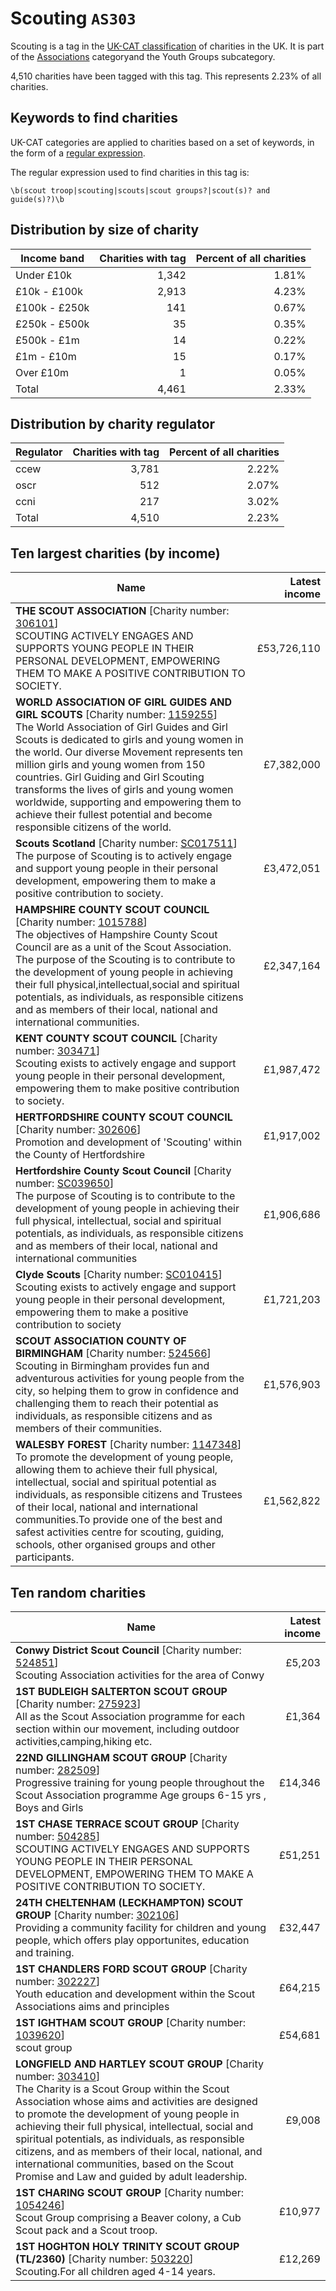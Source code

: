 # Scouting `AS303`

Scouting is a tag in the [UK-CAT classification](../tag_list.md) of charities in the 
UK. It is part of the [Associations](AS.md) categoryand the Youth Groups subcategory.

4,510 charities have been tagged with this tag.
This represents 2.23% of all charities.

## Keywords to find charities

UK-CAT categories are applied to charities based on a set of keywords, in the form of a [regular expression](https://en.wikipedia.org/wiki/Regular_expression).

The regular expression used to find charities in this tag is:

`\b(scout troop|scouting|scouts|scout groups?|scout(s)? and guide(s)?)\b`



## Distribution by size of charity

Income band | Charities with tag | Percent of all charities
------------|-------------------:|-------------------------:
Under £10k | 1,342 | 1.81%
£10k - £100k | 2,913 | 4.23%
£100k - £250k | 141 | 0.67%
£250k - £500k | 35 | 0.35%
£500k - £1m | 14 | 0.22%
£1m - £10m | 15 | 0.17%
Over £10m | 1 | 0.05%
Total | 4,461 | 2.33%


## Distribution by charity regulator

Regulator | Charities with tag | Percent of all charities
------------|-------------------:|-------------------------:
ccew | 3,781 | 2.22%
oscr | 512 | 2.07%
ccni | 217 | 3.02%
Total | 4,510 | 2.23%


## Ten largest charities (by income)

Name | Latest income
-----|--------:
<strong>THE SCOUT ASSOCIATION</strong> [Charity number: [306101](https://findthatcharity.uk/orgid/GB-CHC-306101)]<br>SCOUTING ACTIVELY ENGAGES AND SUPPORTS YOUNG PEOPLE IN THEIR PERSONAL DEVELOPMENT, EMPOWERING THEM TO MAKE A POSITIVE CONTRIBUTION TO SOCIETY. | £53,726,110
<strong>WORLD ASSOCIATION OF GIRL GUIDES AND GIRL SCOUTS</strong> [Charity number: [1159255](https://findthatcharity.uk/orgid/GB-CHC-1159255)]<br>The World Association of Girl Guides and Girl Scouts is dedicated to girls and young women in the world. Our diverse Movement represents ten million girls and young women from 150 countries.  Girl Guiding and Girl Scouting transforms the lives of girls and young women worldwide, supporting and empowering them to achieve their fullest potential and become responsible citizens of the world. | £7,382,000
<strong>Scouts Scotland</strong> [Charity number: [SC017511](https://findthatcharity.uk/orgid/GB-SC-SC017511)]<br>The purpose of Scouting is to actively engage and support young people in their personal development, empowering them to make a positive contribution to society. | £3,472,051
<strong>HAMPSHIRE COUNTY SCOUT COUNCIL</strong> [Charity number: [1015788](https://findthatcharity.uk/orgid/GB-CHC-1015788)]<br>The objectives of Hampshire County Scout Council are as a unit of the Scout Association. The purpose of the Scouting is to contribute to the development of young people in achieving their full physical,intellectual,social and spiritual potentials, as individuals, as responsible citizens and as members of their local, national and international communities. | £2,347,164
<strong>KENT COUNTY SCOUT COUNCIL</strong> [Charity number: [303471](https://findthatcharity.uk/orgid/GB-CHC-303471)]<br>Scouting exists to actively engage and support young people in their personal development, empowering them to make  positive contribution to society. | £1,987,472
<strong>HERTFORDSHIRE COUNTY SCOUT COUNCIL</strong> [Charity number: [302606](https://findthatcharity.uk/orgid/GB-CHC-302606)]<br>Promotion and development of  'Scouting' within the County of Hertfordshire | £1,917,002
<strong>Hertfordshire County Scout Council</strong> [Charity number: [SC039650](https://findthatcharity.uk/orgid/GB-SC-SC039650)]<br>The purpose of Scouting is to contribute to the development of young people in achieving their full physical, intellectual, social and spiritual potentials, as individuals, as responsible citizens and as members of their local, national and international communities | £1,906,686
<strong>Clyde Scouts</strong> [Charity number: [SC010415](https://findthatcharity.uk/orgid/GB-SC-SC010415)]<br>Scouting exists to actively engage and support young people in their personal development, empowering them to make a positive contribution to society | £1,721,203
<strong>SCOUT ASSOCIATION COUNTY OF BIRMINGHAM</strong> [Charity number: [524566](https://findthatcharity.uk/orgid/GB-CHC-524566)]<br>Scouting in Birmingham provides fun and adventurous activities for young people from the city, so helping them to grow in confidence and challenging them to reach their potential as individuals, as responsible citizens and as members of their communities. | £1,576,903
<strong>WALESBY FOREST</strong> [Charity number: [1147348](https://findthatcharity.uk/orgid/GB-CHC-1147348)]<br>To promote the development of young people, allowing them to achieve their full physical, intellectual, social and spiritual potential as individuals, as responsible citizens and Trustees of their local, national and international communities.To provide one of the best and safest activities centre for scouting, guiding, schools, other organised groups and other participants. | £1,562,822


## Ten random charities

Name | Latest income
-----|--------:
<strong>Conwy District Scout Council</strong> [Charity number: [524851](https://findthatcharity.uk/orgid/GB-CHC-524851)]<br>Scouting Association activities for the area of Conwy | £5,203
<strong>1ST BUDLEIGH SALTERTON SCOUT GROUP</strong> [Charity number: [275923](https://findthatcharity.uk/orgid/GB-CHC-275923)]<br>All as the Scout Association programme for each section within our movement, including outdoor activities,camping,hiking etc. | £1,364
<strong>22ND GILLINGHAM SCOUT GROUP</strong> [Charity number: [282509](https://findthatcharity.uk/orgid/GB-CHC-282509)]<br>Progressive training for young people throughout the Scout Association programme Age groups 6-15 yrs , Boys and Girls | £14,346
<strong>1ST CHASE TERRACE SCOUT GROUP</strong> [Charity number: [504285](https://findthatcharity.uk/orgid/GB-CHC-504285)]<br>SCOUTING ACTIVELY ENGAGES AND SUPPORTS YOUNG PEOPLE IN THEIR PERSONAL DEVELOPMENT, EMPOWERING THEM TO MAKE A POSITIVE CONTRIBUTION TO SOCIETY. | £51,251
<strong>24TH CHELTENHAM (LECKHAMPTON) SCOUT GROUP</strong> [Charity number: [302106](https://findthatcharity.uk/orgid/GB-CHC-302106)]<br>Providing a community facility for children and young people, which offers play opportunites, education and training. | £32,447
<strong>1ST CHANDLERS FORD SCOUT GROUP</strong> [Charity number: [302227](https://findthatcharity.uk/orgid/GB-CHC-302227)]<br>Youth education and development within the Scout Associations aims and principles | £64,215
<strong>1ST IGHTHAM SCOUT GROUP</strong> [Charity number: [1039620](https://findthatcharity.uk/orgid/GB-CHC-1039620)]<br>scout group | £54,681
<strong>LONGFIELD AND HARTLEY SCOUT GROUP</strong> [Charity number: [303410](https://findthatcharity.uk/orgid/GB-CHC-303410)]<br>The Charity is a Scout Group within the Scout Association whose aims and activities are designed to promote the development of young people in achieving their full physical, intellectual, social and spiritual potentials, as individuals, as responsible citizens, and as members of their local, national, and international communities, based on the Scout Promise and Law and guided by adult leadership. | £9,008
<strong>1ST CHARING SCOUT GROUP</strong> [Charity number: [1054246](https://findthatcharity.uk/orgid/GB-CHC-1054246)]<br>Scout Group comprising a Beaver colony, a Cub Scout pack and a Scout troop. | £10,977
<strong>1ST HOGHTON HOLY TRINITY SCOUT GROUP (TL/2360)</strong> [Charity number: [503220](https://findthatcharity.uk/orgid/GB-CHC-503220)]<br>Scouting.For all children aged 4-14 years. | £12,269
